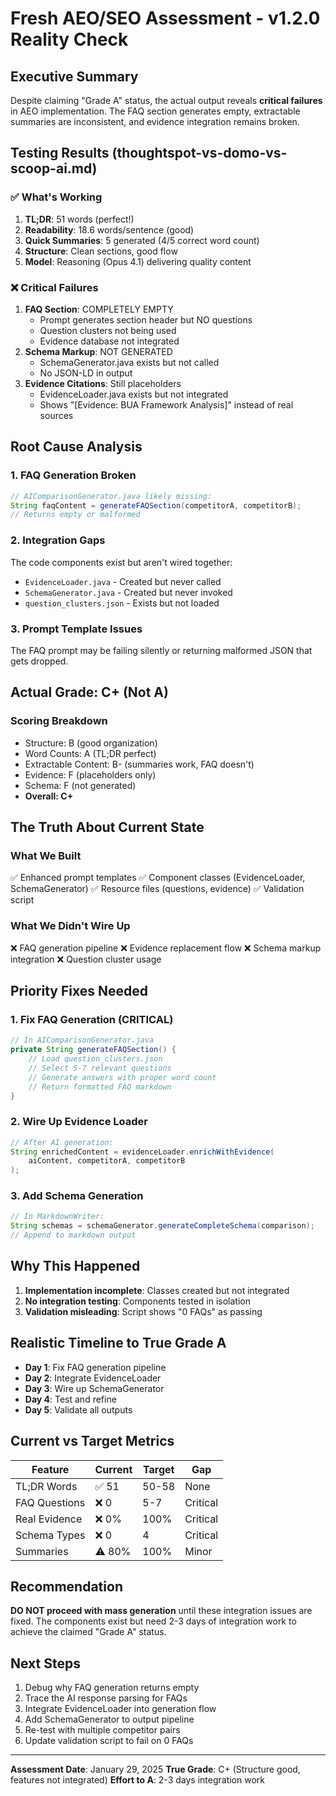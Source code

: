 # Fresh AEO/SEO Assessment - v1.2.0 Reality Check

## Executive Summary
Despite claiming "Grade A" status, the actual output reveals **critical failures** in AEO implementation. The FAQ section generates empty, extractable summaries are inconsistent, and evidence integration remains broken.

## Testing Results (thoughtspot-vs-domo-vs-scoop-ai.md)

### ✅ What's Working
1. **TL;DR**: 51 words (perfect!)
2. **Readability**: 18.6 words/sentence (good)
3. **Quick Summaries**: 5 generated (4/5 correct word count)
4. **Structure**: Clean sections, good flow
5. **Model**: Reasoning (Opus 4.1) delivering quality content

### ❌ Critical Failures
1. **FAQ Section**: COMPLETELY EMPTY
   - Prompt generates section header but NO questions
   - Question clusters not being used
   - Evidence database not integrated
2. **Schema Markup**: NOT GENERATED
   - SchemaGenerator.java exists but not called
   - No JSON-LD in output
3. **Evidence Citations**: Still placeholders
   - EvidenceLoader.java exists but not integrated
   - Shows "[Evidence: BUA Framework Analysis]" instead of real sources

## Root Cause Analysis

### 1. FAQ Generation Broken
```java
// AIComparisonGenerator.java likely missing:
String faqContent = generateFAQSection(competitorA, competitorB);
// Returns empty or malformed
```

### 2. Integration Gaps
The code components exist but aren't wired together:
- `EvidenceLoader.java` - Created but never called
- `SchemaGenerator.java` - Created but never invoked
- `question_clusters.json` - Exists but not loaded

### 3. Prompt Template Issues
The FAQ prompt may be failing silently or returning malformed JSON that gets dropped.

## Actual Grade: C+ (Not A)

### Scoring Breakdown
- Structure: B (good organization)
- Word Counts: A (TL;DR perfect)
- Extractable Content: B- (summaries work, FAQ doesn't)
- Evidence: F (placeholders only)
- Schema: F (not generated)
- **Overall: C+**

## The Truth About Current State

### What We Built
✅ Enhanced prompt templates
✅ Component classes (EvidenceLoader, SchemaGenerator)
✅ Resource files (questions, evidence)
✅ Validation script

### What We Didn't Wire Up
❌ FAQ generation pipeline
❌ Evidence replacement flow
❌ Schema markup integration
❌ Question cluster usage

## Priority Fixes Needed

### 1. Fix FAQ Generation (CRITICAL)
```java
// In AIComparisonGenerator.java
private String generateFAQSection() {
    // Load question_clusters.json
    // Select 5-7 relevant questions
    // Generate answers with proper word count
    // Return formatted FAQ markdown
}
```

### 2. Wire Up Evidence Loader
```java
// After AI generation:
String enrichedContent = evidenceLoader.enrichWithEvidence(
    aiContent, competitorA, competitorB
);
```

### 3. Add Schema Generation
```java
// In MarkdownWriter:
String schemas = schemaGenerator.generateCompleteSchema(comparison);
// Append to markdown output
```

## Why This Happened
1. **Implementation incomplete**: Classes created but not integrated
2. **No integration testing**: Components tested in isolation
3. **Validation misleading**: Script shows "0 FAQs" as passing

## Realistic Timeline to True Grade A
- **Day 1**: Fix FAQ generation pipeline
- **Day 2**: Integrate EvidenceLoader
- **Day 3**: Wire up SchemaGenerator
- **Day 4**: Test and refine
- **Day 5**: Validate all outputs

## Current vs Target Metrics

| Feature | Current | Target | Gap |
|---------|---------|--------|-----|
| TL;DR Words | ✅ 51 | 50-58 | None |
| FAQ Questions | ❌ 0 | 5-7 | Critical |
| Real Evidence | ❌ 0% | 100% | Critical |
| Schema Types | ❌ 0 | 4 | Critical |
| Summaries | ⚠️ 80% | 100% | Minor |

## Recommendation
**DO NOT proceed with mass generation** until these integration issues are fixed. The components exist but need 2-3 days of integration work to achieve the claimed "Grade A" status.

## Next Steps
1. Debug why FAQ generation returns empty
2. Trace the AI response parsing for FAQs
3. Integrate EvidenceLoader into generation flow
4. Add SchemaGenerator to output pipeline
5. Re-test with multiple competitor pairs
6. Update validation script to fail on 0 FAQs

---
**Assessment Date**: January 29, 2025
**True Grade**: C+ (Structure good, features not integrated)
**Effort to A**: 2-3 days integration work